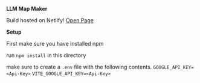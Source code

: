 **LLM Map Maker**

Build hosted on Netlify!
[Open Page]([https://sentientdragon5.github.io/CMPM-118-LLM-Test/](https://llm-map-test.netlify.app/))

**Setup**

First make sure you have installed npm

run `npm install` in this directory

make sure to create a `.env` file with the following contents.
`GOOGLE_API_KEY=<Api-Key>`
`VITE_GOOGLE_API_KEY=<Api-Key>`
